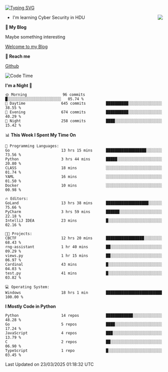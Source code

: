 [![Typing SVG](https://readme-typing-svg.herokuapp.com?font=Fira+Code&pause=1000&random=false&width=450&height=60&lines=Hello+%F0%9F%91%8B%F0%9F%8F%BB;I'm+JBNRZ)](https://git.io/typing-svg)

<a href="#">
  <img align="right" src="https://github-readme-stats.vercel.app/api?username=JBNRZ&show_icons=true&bg_color=15,f2f7fd,E0EAFC" />
</a>

- I'm learning Cyber Security in HDU

 **🌱 My Blog**

Maybe something interesting

[Welcome to my Blog](https://jbnrz.com.cn/)

 **💬 Reach me** 

[Github](https://github.com/JBNRZ)


<!--START_SECTION:waka-->
![Code Time](http://img.shields.io/badge/Code%20Time-1%2C047%20hrs%2055%20mins-blue)

**I'm a Night 🦉** 

```text
🌞 Morning                96 commits          █░░░░░░░░░░░░░░░░░░░░░░░░   05.74 % 
🌆 Daytime                645 commits         ██████████░░░░░░░░░░░░░░░   38.55 % 
🌃 Evening                674 commits         ██████████░░░░░░░░░░░░░░░   40.29 % 
🌙 Night                  258 commits         ████░░░░░░░░░░░░░░░░░░░░░   15.42 % 
```


📊 **This Week I Spent My Time On** 

```text
💬 Programming Languages: 
Go                       13 hrs 15 mins      ██████████████████░░░░░░░   73.56 % 
Python                   3 hrs 44 mins       █████░░░░░░░░░░░░░░░░░░░░   20.80 % 
CLASS                    18 mins             ░░░░░░░░░░░░░░░░░░░░░░░░░   01.74 % 
YAML                     16 mins             ░░░░░░░░░░░░░░░░░░░░░░░░░   01.50 % 
Docker                   10 mins             ░░░░░░░░░░░░░░░░░░░░░░░░░   00.98 % 

🔥 Editors: 
GoLand                   13 hrs 38 mins      ███████████████████░░░░░░   75.66 % 
PyCharm                  3 hrs 59 mins       ██████░░░░░░░░░░░░░░░░░░░   22.18 % 
IntelliJ IDEA            23 mins             █░░░░░░░░░░░░░░░░░░░░░░░░   02.16 % 

🐱‍💻 Projects: 
CBCTF                    12 hrs 20 mins      █████████████████░░░░░░░░   68.43 % 
rng-assistant            1 hr 40 mins        ██░░░░░░░░░░░░░░░░░░░░░░░   09.29 % 
views.py                 1 hr 15 mins        ██░░░░░░░░░░░░░░░░░░░░░░░   06.97 % 
Cardinal                 43 mins             █░░░░░░░░░░░░░░░░░░░░░░░░   04.03 % 
test.py                  41 mins             █░░░░░░░░░░░░░░░░░░░░░░░░   03.82 % 

💻 Operating System: 
Windows                  18 hrs 1 min        █████████████████████████   100.00 % 
```

**I Mostly Code in Python** 

```text
Python                   14 repos            ████████████░░░░░░░░░░░░░   48.28 % 
Go                       5 repos             ████░░░░░░░░░░░░░░░░░░░░░   17.24 % 
JavaScript               4 repos             ███░░░░░░░░░░░░░░░░░░░░░░   13.79 % 
C                        2 repos             ██░░░░░░░░░░░░░░░░░░░░░░░   06.90 % 
TypeScript               1 repo              █░░░░░░░░░░░░░░░░░░░░░░░░   03.45 % 
```




 Last Updated on 23/03/2025 01:18:32 UTC
<!--END_SECTION:waka-->
